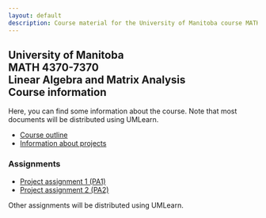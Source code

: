 ```yaml
---
layout: default
description: Course material for the University of Manitoba course MATH 4370-7370, Linear Algebra and Matrix Analysis
---
```


## University of Manitoba <br>MATH 4370-7370<br>Linear Algebra and Matrix Analysis<br>Course information

Here, you can find some information about the course. Note that most documents will be distributed using UMLearn.

- [Course outline](course-outline-2023.html)
- [Information about projects](project-information.html)

### Assignments

- [Project assignment 1 (PA1)](/assets/pdf/MATH-4370-7370-F2023-PA1.pdf)
- [Project assignment 2 (PA2)](/assets/pdf/MATH-4370-7370-F2023-PA2.pdf)

Other assignments will be distributed using UMLearn.